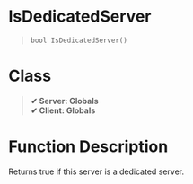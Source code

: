 # IsDedicatedServer
> `bool IsDedicatedServer()`
# Class
> __✔ Server: Globals__  
> __✔ Client: Globals__  
# Function Description
Returns true if this server is a dedicated server.
